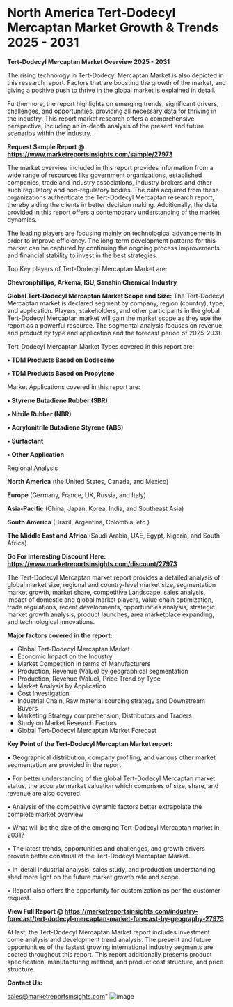 # North America Tert-Dodecyl Mercaptan Market Growth & Trends 2025 - 2031

<Strong> Tert-Dodecyl Mercaptan Market Overview 2025 - 2031</strong>

The rising technology in Tert-Dodecyl Mercaptan Market is also depicted in this research report. Factors that are boosting the growth of the market, and giving a positive push to thrive in the global market is explained in detail.

Furthermore, the report highlights on emerging trends, significant drivers, challenges, and opportunities, providing all necessary data for thriving in the industry. This report market research offers a comprehensive perspective, including an in-depth analysis of the present and future scenarios within the industry.

<strong>Request Sample Report @ <a href=https://www.marketreportsinsights.com/sample/27973>https://www.marketreportsinsights.com/sample/27973</a></strong>

The market overview included in this report provides information from a wide range of resources like government organizations, established companies, trade and industry associations, industry brokers and other such regulatory and non-regulatory bodies. The data acquired from these organizations authenticate the Tert-Dodecyl Mercaptan research report, thereby aiding the clients in better decision making. Additionally, the data provided in this report offers a contemporary understanding of the market dynamics.

The leading players are focusing mainly on technological advancements in order to improve efficiency. The long-term development patterns for this market can be captured by continuing the ongoing process improvements and financial stability to invest in the best strategies.

Top Key players of Tert-Dodecyl Mercaptan Market are:

<strong>Chevronphillips, Arkema, ISU, Sanshin Chemical Industry</strong>

<strong><b>Global Tert-Dodecyl Mercaptan Market Scope and Size:</b></strong>
The Tert-Dodecyl Mercaptan market is declared segment by company, region (country), type, and application. Players, stakeholders, and other participants in the global Tert-Dodecyl Mercaptan market will gain the market scope as they use the report as a powerful resource. The segmental analysis focuses on revenue and product by type and application and the forecast period of 2025-2031.

Tert-Dodecyl Mercaptan Market Types covered in this report are:

<strong>• TDM Products Based on Dodecene

• TDM Products Based on Propylene</strong>

Market Applications covered in this report are:

<strong>• Styrene Butadiene Rubber (SBR)

• Nitrile Rubber (NBR)

• Acrylonitrile Butadiene Styrene (ABS)

• Surfactant

• Other Application</strong> 

Regional Analysis

<strong>North America</strong> (the United States, Canada, and Mexico)

<strong>Europe</strong> (Germany, France, UK, Russia, and Italy)

<strong>Asia-Pacific</strong> (China, Japan, Korea, India, and Southeast Asia)

<strong>South America</strong> (Brazil, Argentina, Colombia, etc.)

<strong>The Middle East and Africa</strong> (Saudi Arabia, UAE, Egypt, Nigeria, and South Africa)

<strong>Go For Interesting Discount Here: <a href=https://www.marketreportsinsights.com/discount/27973>https://www.marketreportsinsights.com/discount/27973</a></strong>

The Tert-Dodecyl Mercaptan market report provides a detailed analysis of global market size, regional and country-level market size, segmentation market growth, market share, competitive Landscape, sales analysis, impact of domestic and global market players, value chain optimization, trade regulations, recent developments, opportunities analysis, strategic market growth analysis, product launches, area marketplace expanding, and technological innovations.

<strong><b>Major factors covered in the report:</b></strong>
<ul>
  <li>Global Tert-Dodecyl Mercaptan Market </li>
  <li>Economic Impact on the Industry</li>
  <li>Market Competition in terms of Manufacturers</li>
  <li>Production, Revenue (Value) by geographical segmentation</li>
  <li>Production, Revenue (Value), Price Trend by Type</li>
  <li>Market Analysis by Application</li>
  <li>Cost Investigation</li>
  <li>Industrial Chain, Raw material sourcing strategy and Downstream Buyers</li>
  <li>Marketing Strategy comprehension, Distributors and Traders</li>
  <li>Study on Market Research Factors</li>
  <li>Global Tert-Dodecyl Mercaptan Market Forecast</li>
</ul>

<strong><b>Key Point of the Tert-Dodecyl Mercaptan Market report:</b></strong>

• Geographical distribution, company profiling, and various other market segmentation are provided in the report.

• For better understanding of the global Tert-Dodecyl Mercaptan market status, the accurate market valuation which comprises of size, share, and revenue are also covered.

• Analysis of the competitive dynamic factors better extrapolate the complete market overview

• What will be the size of the emerging Tert-Dodecyl Mercaptan market in 2031?

• The latest trends, opportunities and challenges, and growth drivers provide better construal of the Tert-Dodecyl Mercaptan Market.

• In-detail industrial analysis, sales study, and production understanding shed more light on the future market growth rate and scope.

• Report also offers the opportunity for customization as per the customer request.

<strong><b>View Full Report @ <a href=https://marketreportsinsights.com/industry-forecast/tert-dodecyl-mercaptan-market-forecast-by-geography-27973>https://marketreportsinsights.com/industry-forecast/tert-dodecyl-mercaptan-market-forecast-by-geography-27973</a></b></strong>


At last, the Tert-Dodecyl Mercaptan Market report includes investment come analysis and development trend analysis. The present and future opportunities of the fastest growing international industry segments are coated throughout this report. This report additionally presents product specification, manufacturing method, and product cost structure, and price structure.

<strong>Contact Us:</strong>

sales@marketreportsinsights.com"
![image](https://github.com/user-attachments/assets/fa82e6ed-bbb7-49ab-a895-4de491cbc01a)
